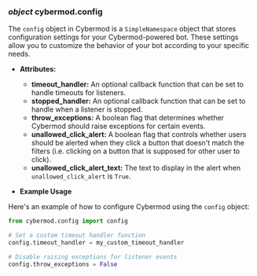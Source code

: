 ### *object* cybermod.config

The `config` object in Cybermod is a `SimpleNamespace` object that stores configuration settings for your Cybermod-powered
bot. These settings allow you to customize the behavior of your bot according to your specific needs.

* **Attributes:**
  * **timeout_handler:** An optional callback function that can be set to handle timeouts for listeners.
  * **stopped_handler:** An optional callback function that can be set to handle when a listener is stopped.
  * **throw_exceptions:** A boolean flag that determines whether Cybermod should raise exceptions for certain events.
  * **unallowed_click_alert:** A boolean flag that controls whether users should be alerted when they click a button that
  doesn't match the filters (i.e. clicking on a button that is supposed for other user to click).
  * **unallowed_click_alert_text:** The text to display in the alert when `unallowed_click_alert` is `True`.

* **Example Usage**

Here's an example of how to configure Cybermod using the `config` object:

```python
from cybermod.config import config

# Set a custom timeout handler function
config.timeout_handler = my_custom_timeout_handler

# Disable raising exceptions for listener events
config.throw_exceptions = False
```